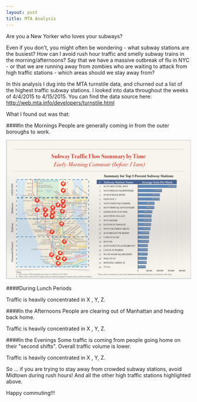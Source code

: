 ```yaml
---
layout: post
title: MTA Analysis
---
```


Are you a New Yorker who loves your subways?

Even if you don't, you might often be wondering - what subway stations are the busiest? How can I avoid rush hour traffic and smelly subway trains in the morning/afternoons?  Say that we have a massive outbreak of flu in NYC - or that we are running away from zombies who are waiting to attack from high traffic stations - which areas should we stay away from?

In this analysis I dug into the MTA turnstile data, and churned out a list of the highest traffic subway stations. I looked into data throughout the weeks of 4/4/2015 to 4/15/2015. You can find the data source here: http://web.mta.info/developers/turnstile.html

What I found out was that:

####In the Mornings
People are generally coming in from the outer boroughs to work. 

![alt text](../images/Mornings.png "Analysis for Morning Traffic")

####During Lunch Periods

Traffic is heavily concentrated in X , Y, Z.

<insert picture>

####In the Afternoons
People are clearing out of Manhattan and heading back home. 

Traffic is heavily concentrated in X , Y, Z.

<insert picture>

####In the Evenings
Some traffic is coming from people going home on their "second shifts".  Overall traffic volume is lower. 

Traffic is heavily concentrated in X , Y, Z.

<insert picture>

So … if you are trying to stay away from crowded subway stations, avoid Midtown during rush hours! And all the other high traffic stations highlighted above. 

Happy commuting!!!
